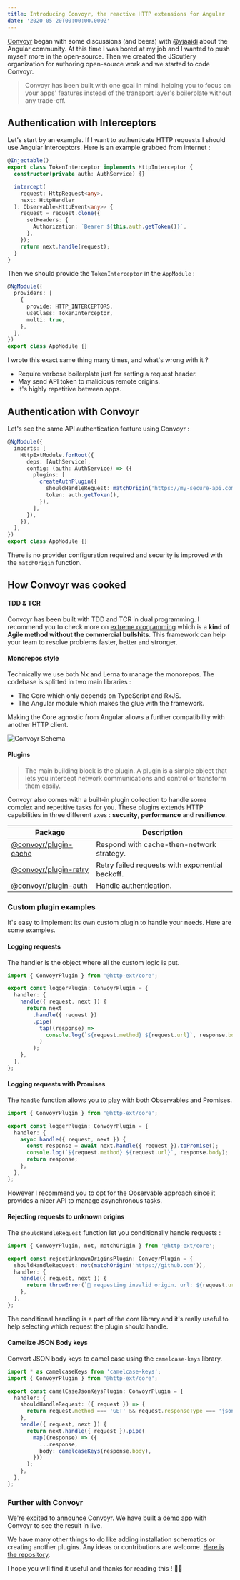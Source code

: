 ```yaml
---
title: Introducing Convoyr, the reactive HTTP extensions for Angular
date: '2020-05-20T00:00:00.000Z'
---
```


[Convoyr](https://github.com/jscutlery/convoyr) began with some discussions (and beers) with [@yjaaidi](https://twitter.com/yjaaidi) about the Angular community. At this time I was bored at my job and I wanted to push myself more in the open-source. Then we created the JScutlery organization for authoring open-source work and we started to code Convoyr.

> Convoyr has been built with one goal in mind: helping you to focus on your apps' features instead of the transport layer's boilerplate without any trade-off.

## Authentication with Interceptors

Let's start by an example. If I want to authenticate HTTP requests I should use Angular Interceptors. Here is an example grabbed from internet :

```ts
@Injectable()
export class TokenInterceptor implements HttpInterceptor {
  constructor(private auth: AuthService) {}

  intercept(
    request: HttpRequest<any>,
    next: HttpHandler
  ): Observable<HttpEvent<any>> {
    request = request.clone({
      setHeaders: {
        Authorization: `Bearer ${this.auth.getToken()}`,
      },
    });
    return next.handle(request);
  }
}
```

Then we should provide the `TokenInterceptor` in the `AppModule` :

```ts
@NgModule({
  providers: [
    {
      provide: HTTP_INTERCEPTORS,
      useClass: TokenInterceptor,
      multi: true,
    },
  ],
})
export class AppModule {}
```

I wrote this exact same thing many times, and what's wrong with it ?

- Require verbose boilerplate just for setting a request header.
- May send API token to malicious remote origins.
- It's highly repetitive between apps.

## Authentication with Convoyr

Let's see the same API authentication feature using Convoyr :

```ts
@NgModule({
  imports: [
    HttpExtModule.forRoot({
      deps: [AuthService],
      config: (auth: AuthService) => ({
        plugins: [
          createAuthPlugin({
            shouldHandleRequest: matchOrigin('https://my-secure-api.com'),
            token: auth.getToken(),
          }),
        ],
      }),
    }),
  ],
})
export class AppModule {}
```

There is no provider configuration required and security is improved with the `matchOrigin` function.

## How Convoyr was cooked

#### TDD & TCR

Convoyr has been built with TDD and TCR in dual programming. I recommend you to check more on [extreme programming](https://guide-agile.wishtack.io/extreme-programming) which is a **kind of Agile method without the commercial bullshits**. This framework can help your team to resolve problems faster, better and stronger.

#### Monorepos style

Technically we use both Nx and Lerna to manage the monorepos. The codebase is splitted in two main libraries :

- The Core which only depends on TypeScript and RxJS.
- The Angular module which makes the glue with the framework.

Making the Core agnostic from Angular allows a further compatibility with another HTTP client.

![Convoyr Schema](./schema.png)

#### Plugins

> The main building block is the plugin. A plugin is a simple object that lets you intercept network communications and control or transform them easily.

Convoyr also comes with a built-in plugin collection to handle some complex and repetitive tasks for you. These plugins extends HTTP capabilities in three different axes : **security**, **performance** and **resilience**.

| Package                                                                                     | Description                                     |
| ------------------------------------------------------------------------------------------- | ----------------------------------------------- |
| [@convoyr/plugin-cache](https://github.com/jscutlery/convoyr/tree/master/libs/plugin-cache) | Respond with cache-then-network strategy.       |
| [@convoyr/plugin-retry](https://github.com/jscutlery/convoyr/tree/master/libs/plugin-retry) | Retry failed requests with exponential backoff. |
| [@convoyr/plugin-auth](https://github.com/jscutlery/convoyr/tree/master/libs/plugin-auth)   | Handle authentication.                          |

### Custom plugin examples

It's easy to implement its own custom plugin to handle your needs. Here are some examples.

#### Logging requests

The handler is the object where all the custom logic is put.

```ts
import { ConvoyrPlugin } from '@http-ext/core';

export const loggerPlugin: ConvoyrPlugin = {
  handler: {
    handle({ request, next }) {
      return next
        .handle({ request })
        .pipe(
          tap((response) =>
            console.log(`${request.method} ${request.url}`, response.body)
          )
        );
    },
  },
};
```

#### Logging requests with Promises

The `handle` function allows you to play with both Observables and Promises.

```ts
import { ConvoyrPlugin } from '@http-ext/core';

export const loggerPlugin: ConvoyrPlugin = {
  handler: {
    async handle({ request, next }) {
      const response = await next.handle({ request }).toPromise();
      console.log(`${request.method} ${request.url}`, response.body);
      return response;
    },
  },
};
```

However I recommend you to opt for the Observable approach since it provides a nicer API to manage asynchronous tasks.

#### Rejecting requests to unknown origins

The `shouldHandleRequest` function let you conditionally handle requests :

```ts
import { ConvoyrPlugin, not, matchOrigin } from '@http-ext/core';

export const rejectUnknownOriginsPlugin: ConvoyrPlugin = {
  shouldHandleRequest: not(matchOrigin('https://github.com')),
  handler: {
    handle({ request, next }) {
      return throwError(`🛑 requesting invalid origin. url: ${request.url}`);
    },
  },
};
```

The conditional handling is a part of the core library and it's really useful to help selecting which request the plugin should handle.

#### Camelize JSON Body keys

Convert JSON body keys to camel case using the `camelcase-keys` library.

```ts
import * as camelcaseKeys from 'camelcase-keys';
import { ConvoyrPlugin } from '@http-ext/core';

export const camelCaseJsonKeysPlugin: ConvoyrPlugin = {
  handler: {
    shouldHandleRequest: ({ request }) => {
      return request.method === 'GET' && request.responseType === 'json';
    },
    handle({ request, next }) {
      return next.handle({ request }).pipe(
        map((response) => ({
          ...response,
          body: camelcaseKeys(response.body),
        }))
      );
    },
  },
};
```

### Further with Convoyr

We're excited to announce Convoyr. We have built a [demo app](https://github.com/jscutlery/convoyr) with Convoyr to see the result in live.

We have many other things to do like adding installation schematics or creating another plugins. Any ideas or contributions are welcome. [Here is the repository](https://github.com/jscutlery/convoyr).

I hope you will find it useful and thanks for reading this ! 👋🏻
